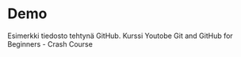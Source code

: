 # Demo
Esimerkki tiedosto tehtynä GitHub. Kurssi Youtobe Git and GitHub for Beginners - Crash Course
